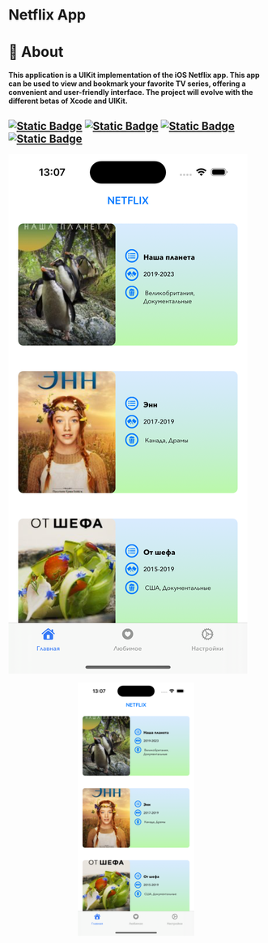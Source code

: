 # Netflix App 
# 🎯 About
#### This application is a UIKit implementation of the iOS Netflix app. This app can be used to view and bookmark your favorite TV series, offering a convenient and user-friendly interface. The project will evolve with the different betas of Xcode and UIKit. 
## [![Static Badge](https://img.shields.io/badge/language-%20Swift%205-h)]() [![Static Badge](https://img.shields.io/badge/platform%20-%20iOS%2016.1-%20h)]() [![Static Badge](https://img.shields.io/badge/CocoaPods-%20compatible-h)]() [![Static Badge](https://img.shields.io/badge/license%20-%20MIT-%20h)]()

![main](Images/mainScreen.png)

<p  align="center">
	  <img src="Images/mainScreen.png" height="500">
</p>
